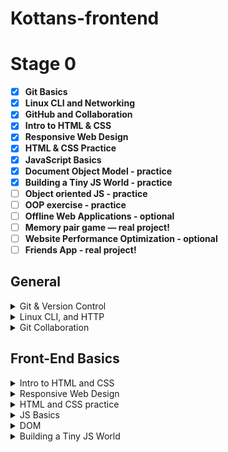 # Kottans-frontend

# Stage 0

-   [x] **Git Basics**
-   [x] **Linux CLI and Networking**
-   [x] **GitHub and Collaboration**
-   [x] **Intro to HTML & CSS**
-   [x] **Responsive Web Design**
-   [x] **HTML & CSS Practice**
-   [x] **JavaScript Basics**
-   [x] **Document Object Model - practice**
-   [x] **Building a Tiny JS World - practice**
-   [ ] **Object oriented JS - practice**
-   [ ] **OOP exercise - practice**
-   [ ] **Offline Web Applications - optional**
-   [ ] **Memory pair game — real project!**
-   [ ] **Website Performance Optimization - optional**
-   [ ] **Friends App - real project!**

## General

<details>
 <summary> Git & Version Control</summary>

> I learned a lot of new git commands :

`git rebase`
`git cherry-pick`
`git revert`
`git reset`

> Others I knew and used before.

</details>

<details>
<summary> Linux CLI, and HTTP</summary>

![screenshot_1](./task_linux_cli/quize_1.png)
![screenshot_2](./task_linux_cli/quize_2.png)
![screenshot_3](./task_linux_cli/quiz_4.png)
![screenshot_4](./task_linux_cli/quiz_4.png)

> I learned a lot of new commands to Linux, and also interesting information about HTTP

</details>

<details>
<summary>Git Collaboration</summary>

![git-task](./task_git_collaboration/Screenshot_2.png)
![repo-task](./task_git_collaboration/Screenshot_4.png)

> Lots of new information about git control

</details>

## Front-End Basics

<details>

<summary>Intro to HTML and CSS</summary>

![intro_html](./task_html_css_intro/intro_html5_week-1.png)
![intro_css](./task_html_css_intro/intro_css3_week-2.png)
![codecademy_html+css](./task_html_css_intro/codecademy_html-css.png)

> Interesting course at codecademy, many useful exercises. I refreshed my memory.

</details>

<details>
<summary>Responsive Web Design</summary>

![flexbox-froggy](./task_responsive_web_design/Screenshot_3.png)
![grid-garden](./task_responsive_web_design/grid-garden.png)

> I learned new information about grid layout,
> it was difficult to understand the new layout technology.
> I hope that knowledge about grids will help me in the future.

</details>

<details>

<summary>HTML and CSS practice</summary>

[Demo](https://andreymashko7.github.io/hooli-style-popup/)

> Interesting information on checkbox design and hiding

</details>

<details>

<summary>JS Basics</summary>

![basic-js](./task_js_basics/Basic-javascript.png)

> good memory training

![basic-data-structure](./task_js_basics/Basic-Data-Structures.png)

![basic-algorithm](./task_js_basics/Basic-Algorithm-Scripting.png)

![algorithm-scripting](./task_js_basics/algorithm-script-challenges.png)

> difficult exercises, some problems with regex

![functional-programming](./task_js_basics/functional-programming.png)

![ES6](./task_js_basics/ES6.png)

</details>

<details>

<summary>DOM</summary>

[Demo](https://andreymashko7.github.io/side-menu/#)

[Code](https://github.com/andreymashko7/side-menu)
</details>

<details>
<summary>Building a Tiny JS World</summary>

[Demo](https://andreymashko7.github.io/a-tiny-JS-world/)

[Code](https://github.com/andreymashko7/a-tiny-JS-world/blob/gh-pages/index.js)
</details>

